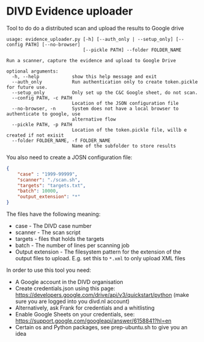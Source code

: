 DIVD Evidence uploader
======================

Tool to do do a distributed scan and upload the results to Google drive

```
usage: evidence_uploader.py [-h] [--auth_only | --setup_only] [--config PATH] [--no-browser]
                            [--pickle PATH] --folder FOLDER_NAME

Run a scanner, capture the evidence and upload to Google Drive

optional arguments:
  -h, --help            show this help message and exit
  --auth_only           Run authentication only to create token.pickle for future use.
  --setup_only          Only set up the C&C Google sheet, do not scan.
  --config PATH, -c PATH
                        Location of the JSON configuration file
  --no-browser, -n      System does not have a local browser to authenticate to google, use
                        alternative flow
  --pickle PATH, -p PATH
                        Location of the token.pickle file, willb e created if not exisit
  --folder FOLDER_NAME, -f FOLDER_NAME
                        Name of the subfolder to store results
```

You also need to create a JOSN configuration file:
```json
{
    "case" : "1999-99999",
    "scanner": "./scan.sh",
    "targets": "targets.txt",
    "batch": 10000,
    "output_extension": "*"
}
```

The files have the following meaning:
* case - The DIVD case number
* scanner - The scan script
* targets - files that holds the targets
* batch - The number of lines per scanning job
* Output extension - The filesystem pattern for the extension of the output files to upload. E.g. set this to `*.xml` to only upload XML files

In order to use this tool you need:
* A Google account in the DIVD organisation
* Create credentials.json using this page: https://developers.google.com/drive/api/v3/quickstart/python (make sure you are logged into you divd.nl account)
* Alternatively, ask Frank for credentials and a whitlisting
* Enable Google Sheets on your credentials, see: https://support.google.com/googleapi/answer/6158841?hl=en
* Certain os and Python packages, see prep-ubuntu.sh to give you an idea

